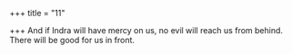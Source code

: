 +++
title = "11"

+++
And if Indra will have mercy on us, no evil will reach us from behind. There will be good for us in front.  